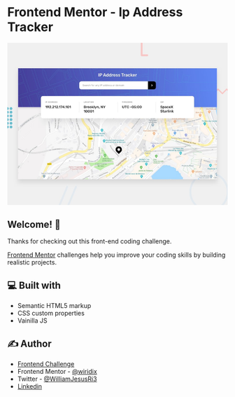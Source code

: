 # Frontend Mentor - Ip Address Tracker

![Design preview for the Testimonials grid section coding challenge](./design/desktop-preview.jpg)

## Welcome! 👋

Thanks for checking out this front-end coding challenge.

[Frontend Mentor](https://www.frontendmentor.io) challenges help you improve your coding skills by building realistic projects.

## 💻 Built with

- Semantic HTML5 markup
- CSS custom properties
- Vainilla JS

## ✍️ Author

- [Frontend Challenge](https://www.frontendmentor.io/challenges/ip-address-tracker-I8-0yYAH0)
- Frontend Mentor - [@wiridix](https://www.frontendmentor.io/profile/wiridix)
- Twitter - [@WilliamJesusRi3](https://twitter.com/WilliamJesusRi3)
- [Linkedin](https://www.linkedin.com/in/williamrd/)